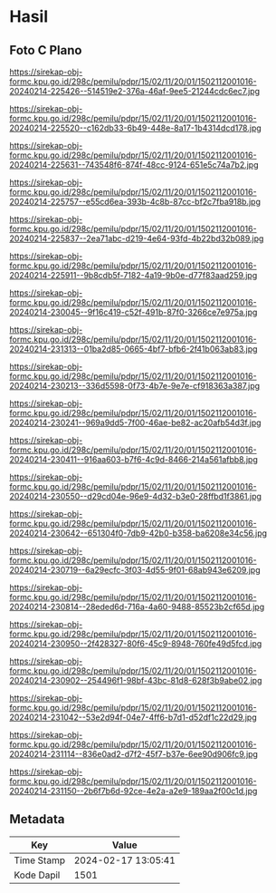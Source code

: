 # Hasil

## Foto C Plano

https://sirekap-obj-formc.kpu.go.id/298c/pemilu/pdpr/15/02/11/20/01/1502112001016-20240214-225426--514519e2-376a-46af-9ee5-21244cdc6ec7.jpg

https://sirekap-obj-formc.kpu.go.id/298c/pemilu/pdpr/15/02/11/20/01/1502112001016-20240214-225520--c162db33-6b49-448e-8a17-1b4314dcd178.jpg

https://sirekap-obj-formc.kpu.go.id/298c/pemilu/pdpr/15/02/11/20/01/1502112001016-20240214-225631--743548f6-874f-48cc-9124-651e5c74a7b2.jpg

https://sirekap-obj-formc.kpu.go.id/298c/pemilu/pdpr/15/02/11/20/01/1502112001016-20240214-225757--e55cd6ea-393b-4c8b-87cc-bf2c7fba918b.jpg

https://sirekap-obj-formc.kpu.go.id/298c/pemilu/pdpr/15/02/11/20/01/1502112001016-20240214-225837--2ea71abc-d219-4e64-93fd-4b22bd32b089.jpg

https://sirekap-obj-formc.kpu.go.id/298c/pemilu/pdpr/15/02/11/20/01/1502112001016-20240214-225911--9b8cdb5f-7182-4a19-9b0e-d77f83aad259.jpg

https://sirekap-obj-formc.kpu.go.id/298c/pemilu/pdpr/15/02/11/20/01/1502112001016-20240214-230045--9f16c419-c52f-491b-87f0-3266ce7e975a.jpg

https://sirekap-obj-formc.kpu.go.id/298c/pemilu/pdpr/15/02/11/20/01/1502112001016-20240214-231313--01ba2d85-0665-4bf7-bfb6-2f41b063ab83.jpg

https://sirekap-obj-formc.kpu.go.id/298c/pemilu/pdpr/15/02/11/20/01/1502112001016-20240214-230213--336d5598-0f73-4b7e-9e7e-cf918363a387.jpg

https://sirekap-obj-formc.kpu.go.id/298c/pemilu/pdpr/15/02/11/20/01/1502112001016-20240214-230241--969a9dd5-7f00-46ae-be82-ac20afb54d3f.jpg

https://sirekap-obj-formc.kpu.go.id/298c/pemilu/pdpr/15/02/11/20/01/1502112001016-20240214-230411--916aa603-b7f6-4c9d-8466-214a561afbb8.jpg

https://sirekap-obj-formc.kpu.go.id/298c/pemilu/pdpr/15/02/11/20/01/1502112001016-20240214-230550--d29cd04e-96e9-4d32-b3e0-28ffbd1f3861.jpg

https://sirekap-obj-formc.kpu.go.id/298c/pemilu/pdpr/15/02/11/20/01/1502112001016-20240214-230642--651304f0-7db9-42b0-b358-ba6208e34c56.jpg

https://sirekap-obj-formc.kpu.go.id/298c/pemilu/pdpr/15/02/11/20/01/1502112001016-20240214-230719--6a29ecfc-3f03-4d55-9f01-68ab943e6209.jpg

https://sirekap-obj-formc.kpu.go.id/298c/pemilu/pdpr/15/02/11/20/01/1502112001016-20240214-230814--28eded6d-716a-4a60-9488-85523b2cf65d.jpg

https://sirekap-obj-formc.kpu.go.id/298c/pemilu/pdpr/15/02/11/20/01/1502112001016-20240214-230950--2f428327-80f6-45c9-8948-760fe49d5fcd.jpg

https://sirekap-obj-formc.kpu.go.id/298c/pemilu/pdpr/15/02/11/20/01/1502112001016-20240214-230902--254496f1-98bf-43bc-81d8-628f3b9abe02.jpg

https://sirekap-obj-formc.kpu.go.id/298c/pemilu/pdpr/15/02/11/20/01/1502112001016-20240214-231042--53e2d94f-04e7-4ff6-b7d1-d52df1c22d29.jpg

https://sirekap-obj-formc.kpu.go.id/298c/pemilu/pdpr/15/02/11/20/01/1502112001016-20240214-231114--836e0ad2-d7f2-45f7-b37e-6ee90d906fc9.jpg

https://sirekap-obj-formc.kpu.go.id/298c/pemilu/pdpr/15/02/11/20/01/1502112001016-20240214-231150--2b6f7b6d-92ce-4e2a-a2e9-189aa2f00c1d.jpg


## Metadata

| Key        | Value               |
| ---------- | ------------------- |
| Time Stamp | 2024-02-17 13:05:41 |
| Kode Dapil | 1501                |



